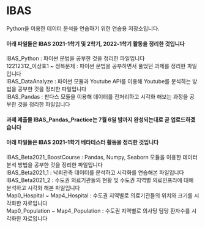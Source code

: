 # IBAS
Python을 이용한 데이터 분석을 연습하기 위한 연습용 저장소입니다.

<h4>아래 파일들은 IBAS 2021-1학기 및 2학기, 2022-1학기 활동을 정리한 것입니다</h4>
IBAS_Python : 파이썬 문법을 공부한 것을 정리한 파일입니다<br />
12212312_이상호1 ~ 정복문제 : 파이썬 문법을 공부하면서 풀었던 과제를 정리한 파일입니다<br />
IBAS_DataAnalyze : 파이썬 모듈과 Youtube API를 이용해 Youtube를 분석하는 방법을 공부한 것을 정리한 파일입니다<br />
IBAS_Pandas : 판다스 모듈을 이용해 데이터를 전처리하고 시각화 해보는 과정을 공부한 것을 정리한 파일입니다<br />
<h4>과제 제출물 IBAS_Pandas_Practice는 7월 6일 밤까지 완성되는대로 곧 업로드하겠습니다<h4 />

<h4>아래 파일들은 IBAS 2021-1학기 베타테스터 활동을 정리한 것입니다</h4>
IBAS_Beta2021_BoostCourse : Pandas, Numpy, Seaborn 모듈을 이용한 데이터 분석 방법을 공부한 것을 정리한 파일입니다<br />
IBAS_Beta2021_1 : 낙뢰관측 데이터를 분석하고 시각화를 연습해본 파일입니다<br />
IBAS_Beta2021_2 : 수도권 의료기관들의 현황 및 수도권 지역별 의료인프라에 대해 분석하고 시각화 해본 파일입니다<br />
Map0_Hospital ~ Map4_Hospital : 수도권 지역별로 의료기관들의 위치와 크기를 시각화한 자료입니다<br />
Map0_Population ~ Map4_Population : 수도권 지역별로 의사당 담당 환자수를 시각화한 자료입니다<br />
